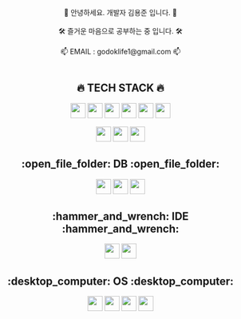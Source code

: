   


<p align="center">
  👔 안녕하세요. 개발자 김용준 입니다. 👔
  <br>
  <br>
  🛠️ 즐거운 마음으로 공부하는 중 입니다. 🛠️
  <br>
  <br>
  📫 EMAIL : godoklife1@gmail.com 📫
  <br>
  <br>
</p>

<p align="center">
  
</p>

<h2 align="center">  🔥 TECH STACK  🔥 </h2>
<p align="center">
  <img height="30px" src="https://img.shields.io/badge/JAVA-007396?style=flat-square&logo=CoffeeScript&logoColor=white"/>
  <img height="30px" src="https://img.shields.io/badge/JSP-000000?style=flat-square&logo=JAVA&logoColor=white"/>
  <img height="30px" src="https://img.shields.io/badge/JavaScript-F7DF1E?style=flat-square&logo=JavaScript&logoColor=white"/>
  <img height="30px" src="https://img.shields.io/badge/jQuery-0769AD?style=flat-square&logo=jQuery&logoColor=white"/>
  <img height="30px" src="https://img.shields.io/badge/Spring Boot-6DB33F?style=flat-square&logo=Spring Boot&logoColor=white"/>
  <img height="30px" src="https://img.shields.io/badge/Gradle-02303A?style=flat-square&logo=Gradle&logoColor=white"/>
</p>
<p align="center">
  <img height="30px" src="https://img.shields.io/badge/HTML5-E34F26?style=flat-square&logo=HTML5&logoColor=white"/>
  <img height="30px" src="https://img.shields.io/badge/CSS3-1572B6?style=flat-square&logo=CSS3&logoColor=white"/>
  <img height="30px" src="https://img.shields.io/badge/Bootstrap-7952B3?style=flat-square&logo=Bootstrap&logoColor=white"/>
</p>
 
<h2 align="center"> :open_file_folder: DB :open_file_folder: </h2>
<p align="center">
  <img height="30px" src="https://img.shields.io/badge/MySQL-4479A1?style=flat-square&logo=MySQL&logoColor=white"/>
  <img height="30px" src="https://img.shields.io/badge/Oracle-F80000?style=flat-square&logo=Oracle&logoColor=white"/>
  <img height="30px" src="https://img.shields.io/badge/Amazon RDS-527FFF?style=flat-square&logo=Amazon RDS&logoColor=white"/>
</p>

<h2 align="center"> :hammer_and_wrench: IDE :hammer_and_wrench:</h2>
<p align="center">
<img height="30px" src="https://img.shields.io/badge/IntelliJ IDEA-000000?style=flat-square&logo=IntelliJ IDEA&logoColor=white"/>
  <img height="30px" src="https://img.shields.io/badge/Eclipse IDE-2C2255?style=flat-square&logo=Eclipse IDE&logoColor=white"/>
</p>

<h2 align="center"> :desktop_computer: OS :desktop_computer:</h2>
<p align="center">
  <img height="30px" src="https://img.shields.io/badge/macOS-000000?style=flat-square&logo=Apple&logoColor=white"/>
  <img height="30px" src="https://img.shields.io/badge/Windows-0078D6?style=flat-square&logo=Windows 95&logoColor=White"/>
  <img height="30px" src="https://img.shields.io/badge/Ubuntu-E95420?style=flat-square&logo=Ubuntu&logoColor=white"/>
  <img height="30px" src="https://img.shields.io/badge/Amazon Linux2-232F3E?style=flat-square&logo=Amazon AWS&logoColor=white"/>
</p>
